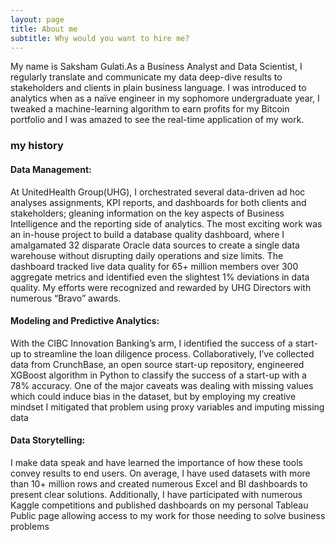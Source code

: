 ```yaml
---
layout: page
title: About me
subtitle: Why would you want to hire me?
---
```


My name is Saksham Gulati.As a Business Analyst and Data Scientist, I regularly translate and communicate my data deep-dive results to stakeholders and clients in plain business language. I was introduced to analytics when as a naïve engineer in my sophomore undergraduate year, I tweaked a machine-learning algorithm to earn profits for my Bitcoin portfolio and I was amazed to see the real-time application of my work.


### my history
#### Data Management: 
At UnitedHealth Group(UHG), I orchestrated several data-driven ad hoc analyses assignments, KPI reports, and dashboards for both clients and stakeholders; gleaning information on the key aspects of Business Intelligence and the reporting side of analytics. The most exciting work was an in-house project to build a database quality dashboard, where I amalgamated 32 disparate Oracle data sources to create a single data warehouse without disrupting daily operations and size limits. The dashboard tracked live data quality for 65+ million members over 300 aggregate metrics and identified even the slightest 1% deviations in data quality. My efforts were recognized and rewarded by UHG Directors with numerous “Bravo” awards.

#### Modeling and Predictive Analytics: 
With the CIBC Innovation Banking’s arm, I identified the success of a start-up to streamline the loan diligence process. Collaboratively, I’ve collected data from CrunchBase, an open source start-up repository, engineered XGBoost algorithm in Python to classify the success of a start-up with a 78% accuracy. One of the major caveats was dealing with missing values which could induce bias in the dataset, but by employing my creative mindset I mitigated that problem using proxy variables and imputing missing data

#### Data Storytelling: 
I make data speak and have learned the importance of how these tools convey results to end users. On average, I have used datasets with more than 10+ million rows and created numerous Excel and BI dashboards to present clear solutions. Additionally, I have participated with numerous Kaggle competitions and published dashboards on my personal Tableau Public page allowing access to my work for those needing to solve business problems

